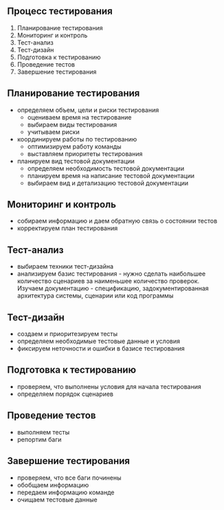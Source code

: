 ## Процесс тестирования
1. Планирование тестирования
2. Мониторинг и контроль
3. Тест-анализ
4. Тест-дизайн
5. Подготовка к тестированию
6. Проведение тестов
7. Завершение тестирования

## Планирование тестирования
- определяем объем, цели и риски тестирования
  - оцениваем время на тестирование
  - выбираем виды тестирования
  - учитываем риски
- координируем работы по тестированию
  - оптимизируем работу команды
  - выставляем приоритеты тестирования
- планируем вид тестовой документации
  - определяем необходимость тестовой документации
  - планируем время на написание тестовой документации
  - выбираем вид и детализацию тестовой документации
 
## Мониторинг и контроль
- собираем информацию и даем обратную связь о состоянии тестов
- корректируем план тестирования

## Тест-анализ
- выбираем техники тест-дизайна
- анализируем базис тестирования - нужно сделать наибольшее количество сценариев за наименьшее количество проверок. Изучаем документацию - спецификацию, задокументированная архитектура системы, сценарии или код программы

## Тест-дизайн
- создаем и приоритезируем тесты
- определяем необходимые тестовые данные и условия
- фиксируем неточности и ошибки в базисе тестирования

## Подготовка к тестированию
- проверяем, что выполнены условия для начала тестирования
- определяем порядок сценариев

## Проведение тестов
- выполняем тесты
- репортим баги

## Завершение тестирования
- проверяем, что все баги починены
- обобщаем информацию
- передаем информацию команде
- очищаем тестовые данные
